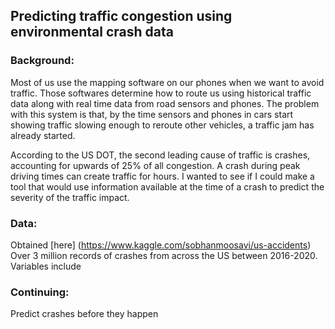 ## Predicting traffic congestion using environmental crash data

### Background:
Most of us use the mapping software on our phones when we want to avoid traffic. Those softwares determine how to route us using historical traffic data along with real time data from road sensors and phones. The problem with this system is that, by the time sensors and phones in cars start showing traffic slowing enough to reroute other vehicles, a traffic jam has already started.

According to the US DOT, the second leading cause of traffic is crashes, accounting for upwards of 25% of all congestion. A crash during peak driving times can create traffic for hours. I wanted to see if I could make a tool that would use information available at the time of a crash to predict the severity of the traffic impact. 

### Data:
Obtained [here] (https://www.kaggle.com/sobhanmoosavi/us-accidents)
Over 3 million records of crashes from across the US between 2016-2020. Variables include  
### Continuing:
Predict crashes before they happen
